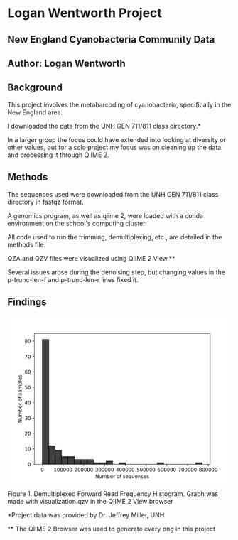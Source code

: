 # Logan Wentworth Project

## New England Cyanobacteria Community Data

## Author: Logan Wentworth

## Background

This project involves the metabarcoding of cyanobacteria, specifically in the New England area.

I downloaded the data from the UNH GEN 711/811 class directory.*

In a larger group the focus could have extended into looking at diversity or other values, but for a solo project my focus was on cleaning up the data and processing it through QIIME 2.

## Methods
The sequences used were downloaded from the UNH GEN 711/811 class directory in fastqz format.

A genomics program, as well as qiime 2, were loaded with a conda environment on the school's computing cluster.

All code used to run the trimming, demultiplexing, etc., are detailed in the methods file.

QZA and QZV files were visualized using QIIME 2 View.**

Several issues arose during the denoising step, but changing values in the p-trunc-len-f and p-trunc-len-r lines fixed it.

## Findings
![plot](Plots/Demultiplex_Summary_Forward.PNG)

Figure 1. Demultiplexed Forward Read Frequency Histogram. Graph was made with visualization.qzv in the QIIME 2 View browser

*Project data was provided by Dr. Jeffrey Miller, UNH

** The QIIME 2 Browser was used to generate every png in this project
